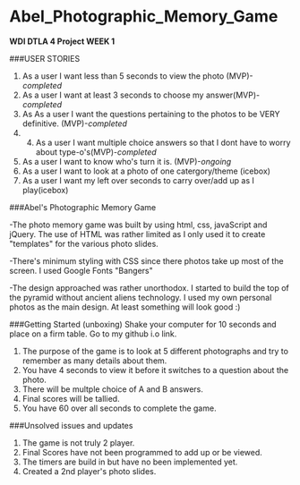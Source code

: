 # Abel_Photographic_Memory_Game
**WDI DTLA 4 Project WEEK 1**

###USER STORIES

1. As a user I want less than 5 seconds to view the photo (MVP)-*completed*
2. As a user I want at least 3 seconds to choose my answer(MVP)-*completed*
3. As As a user I want the questions pertaining to the photos to be VERY definitive. (MVP)-*completed*
4. 4. As a user I want multiple choice answers so that I dont have to worry about type-o's(MVP)-*completed*
5. As a user I want to know who's turn it is. (MVP)-*ongoing*
6. As a user I want to look at a photo of one catergory/theme (icebox)
5. As a user I want my left over seconds to carry over/add up as I play(icebox)

###Abel's Photographic Memory Game

-The photo memory game was built by using html, css, javaScript and jQuery.
The use of HTML was rather limited as I only used it to create "templates"
for the various photo slides.

-There's minimum styling with CSS since there photos take up most of the screen.
I used Google Fonts "Bangers"

-The design approached was rather unorthodox. I started to build the top of the pyramid without ancient aliens technology.
I used my own personal photos as the main design. At least something will look good :)

###Getting Started (unboxing)
Shake your computer for 10 seconds and place on a firm table. Go to my github i.o link.
1. The purpose of the game is to look at 5 different photographs and try to remember as many details about them.
2. You have 4 seconds to view it before it switches to a question about the photo.
3. There will be multple choice of A and B answers.
4. Final scores will be tallied.
5. You have 60 over all seconds to complete the game.

###Unsolved issues and updates

1. The game is not truly 2 player.
2. Final Scores have not been programmed to add up or be viewed.
3. The timers are build in but have no been implemented yet. 
4. Created a 2nd player's photo slides.


 


